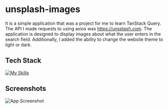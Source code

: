 ﻿# unsplash-images

It is a simple application that was a project for me to learn TanStack Query. The API I made requests to using axios was https://unsplash.com. The application is designed to display images about what the user enters in the search field. Additionally, I added the ability to change the website theme to light or dark.

## Tech Stack

[![My Skills](https://skillicons.dev/icons?i=js,react,html,css)](https://skillicons.dev)

## Screenshots

![App Screenshot](https://thumbs2.imgbox.com/88/d7/KhjUXeC5_t.png)
